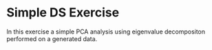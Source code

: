 # Simple DS Exercise
In this exercise a simple PCA analysis using eigenvalue decompositon performed on a generated data.
